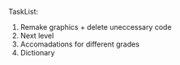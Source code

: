 TaskList:

1. Remake graphics + delete uneccessary code
2. Next level 
3. Accomadations for different grades
4. Dictionary